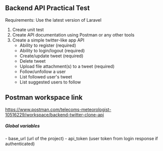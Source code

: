 ## Backend API Practical Test

Requirements: Use the latest version of Laravel

1. Create unit test
2. Create API documentation using Postman or any other tools
3. Create a simple twitter-like app API
    - Ability to register (required)
    - Ability to login/logout (required)
    - Create/update tweet (required)
    - Delete tweet
    - Upload file attachment(s) to a tweet (required)
    - Follow/unfollow a user
    - List followed user's tweet
    - List suggested users to follow

## Postman workspace link
https://www.postman.com/telecoms-meteorologist-10516229/workspace/backend-twitter-clone-api

<h5>Global variables</h5>
    - base_url (url of the project)
    - api_token (user token from login response if authenticated)